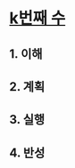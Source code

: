 # [k번째 수](https://programmers.co.kr/learn/courses/30/lessons/42748)

## 1. 이해

## 2. 계획

## 3. 실행

## 4. 반성
